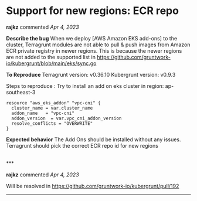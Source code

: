 # Support for new regions: ECR repo 

**rajkz** commented *Apr 4, 2023*

**Describe the bug**
When we deploy [AWS Amazon EKS add-ons] to the cluster, Terragrunt modules are not able to pull & push images from Amazon ECR private registry in newer regions. This is because the newer regions are not added to the supported list in https://github.com/gruntwork-io/kubergrunt/blob/main/eks/sync.go

**To Reproduce**
Terragrunt version: v0.36.10
Kubergrunt version: v0.9.3

Steps to reproduce : 
Try to install an add on eks cluster in region: ap-southeast-3

```
resource "aws_eks_addon" "vpc-cni" {
  cluster_name = var.cluster_name
  addon_name   = "vpc-cni"
  addon_version  = var.vpc_cni_addon_version
  resolve_conflicts = "OVERWRITE"
}
```

**Expected behavior**
The Add Ons should be installed without any issues. Terragrunt should pick the correct ECR repo id for new regions



<br />
***


**rajkz** commented *Apr 4, 2023*

Will be resolved in https://github.com/gruntwork-io/kubergrunt/pull/192 
***

